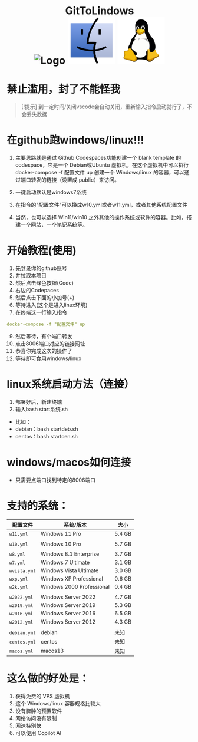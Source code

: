 <h1 align="center">GitToLindows<br />
<div align="center">
<img src="https://github.com/dockur/windows/raw/master/.github/logo.png" title="Logo" style="max-width:100%;" width="128" />
<img src="https://github.com/dockur/macos/raw/master/.github/logo.png" title="Logo" style="max-width:100%;" width="128" />
<img src="https://raw.githubusercontent.com/github/explore/eb40fa94e4b686db568094600bb30065acce30c3/topics/linux/linux.png?size=48" title="Logo" style="max-width:100%;" width="128" />
</div>

# 禁止滥用，封了不能怪我
> [!提示]
> 到一定时间/关闭vscode会自动关闭，重新输入指令启动就行了，不会丢失数据

# 在github跑windows/linux!!!

1. 主要思路就是通过 Github Codespaces功能创建一个 blank template 的 codespace，它是一个 Debian或Ubuntu 虚拟机，在这个虚拟机中可以执行 docker-compose -f 配置文件 up 创建一个 Windows/linux 的容器，可以通过端口转发的链接（设置成 public）来访问。

2. 一键启动默认是windows7系统

3. 在指令的"配置文件"可以换成w10.yml或者w11.yml，或者其他系统配置文件

4. 当然，也可以选择 Win11/win10 之外其他的操作系统或软件的容器。比如，搭建一个网站，一个笔记系统等。

# 开始教程(使用)
1. 先登录你的github账号
2. 并拉取本项目
3. 然后点击绿色按钮(Code)
4. 右边的Codepaces
5. 然后点击下面的小加号(+)
6. 等待进入(这个是进入linux环境)
7. 在终端这一行输入指令
```yaml
docker-compose -f "配置文件" up
```
9. 然后等待，有个端口转发
10. 点击8006端口对应的链接网址
11. 恭喜你完成这次的操作了
12. 等待即可食用windows/linux

# linux系统启动方法（连接）
1. 部署好后，新建终端
2. 输入bash start系统.sh
- 比如：
- debian：bash startdeb.sh
- centos：bash startcen.sh

# windows/macos如何连接
- 只需要点端口找到特定的8006端口

# 支持的系统：
  
  | **配置文件** | **系统/版本**            | **大小** |
  |---|---|---|
  | `w11.yml`   | Windows 11 Pro            | 5.4 GB   |
  ||||
  | `w10.yml`   | Windows 10 Pro            | 5.7 GB   |
  ||||
  | `w8.yml`   | Windows 8.1 Enterprise    | 3.7 GB   |
  | `w7.yml`   | Windows 7 Ultimate        | 3.1 GB   |
  | `wvista.yml`   | Windows Vista Ultimate    | 3.0 GB   |
  | `wxp.yml`   | Windows XP Professional   | 0.6 GB   |
  | `w2k.yml`   | Windows 2000 Professional | 0.4 GB   | 
  ||||  
  | `w2022.yml` | Windows Server 2022       | 4.7 GB   |
  | `w2019.yml` | Windows Server 2019       | 5.3 GB   |
  | `w2016.yml` | Windows Server 2016       | 6.5 GB   |
  | `w2012.yml` | Windows Server 2012       | 4.3 GB   |
  |||| 
  | `debian.yml` | debian       | 未知   |
  | `centos.yml` | centos       | 未知   |
  | `macos.yml` | macos13       | 未知   |

# 这么做的好处是：
1. 获得免费的 VPS 虚拟机
2. 这个 Windows/linux  容器规格比较大
3. 没有臃肿的预置软件
4. 网络访问没有限制
5. 网速特别快
6. 可以使用 Copilot AI

